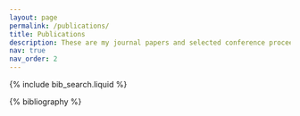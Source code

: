 ```yaml
---
layout: page
permalink: /publications/
title: Publications
description: These are my journal papers and selected conference proceedings in reverse chronological order. Please see my Google Scholar for up-to-date or a more comprehensive list.
nav: true
nav_order: 2
---
```


<!-- _pages/publications.md -->

<!-- Bibsearch Feature -->

{% include bib_search.liquid %}

<div class="publications">

{% bibliography %}

</div>
